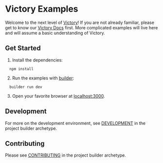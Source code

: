 Victory Examples
=================

Welcome to the next level of [Victory](https://github.com/FormidableLabs/victory)! If you are not already familiar, please get to know our [Victory Docs](http://formidable.com/open-source/victory/) first. More complicated examples will live here and will assume a basic understanding of Victory.

## Get Started

1. Install the dependencies:
  ```
    npm install
  ```

2. Run the examples with [builder](http://formidable.com/open-source/builder/):
  ```
    builder run dev
  ```

3. Open your favorite browser at [localhost:3000](http://localhost:3000/).

## Development

For more on the development environment, see [DEVELOPMENT](https://github.com/FormidableLabs/builder-victory-component/blob/master/dev/DEVELOPMENT.md) in the project builder archetype.

## Contributing

Please see [CONTRIBUTING](https://github.com/FormidableLabs/builder-victory-component/blob/master/dev/CONTRIBUTING.md) in the project builder archetype.
